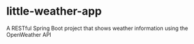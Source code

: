 # little-weather-app
A RESTful Spring Boot project that shows weather information using the OpenWeather API
